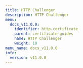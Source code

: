 ```yaml
---
title: HTTP Challenger
description: HTTP Challenger
menu:
  docs_v11.0.0:
    identifier: http-certificate
    parent: certificate-guides
    name: HTTP Challenger
    weight: 10
menu_name: docs_v11.0.0
info:
  version: v11.0.0
---
```


